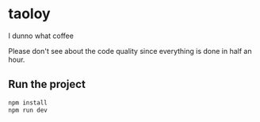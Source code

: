 # taoloy

I dunno what coffee

Please don't see about the code quality since everything is done in half an hour.

## Run the project

```bash
npm install
npm run dev
```